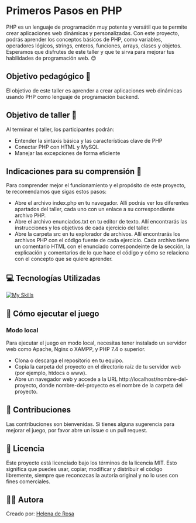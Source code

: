 # Primeros Pasos en PHP


PHP es un lenguaje de programación muy potente y versátil que te permite crear aplicaciones web dinámicas y personalizadas. Con este proyecto, podrás aprender los conceptos básicos de PHP, como variables, operadores lógicos, strings, enteros, funciones, arrays, clases y objetos. Esperamos que disfrutes de este taller y que te sirva para mejorar tus habilidades de programación web. 😊

## Objetivo pedagógico 🎯

El objetivo de este taller es aprender a crear aplicaciones web dinámicas usando PHP como lenguaje de programación backend.

## Objetivo de taller 🚀

Al terminar el taller, los participantes podrán:

- Entender la sintaxis básica y las características clave de PHP
- Conectar PHP con HTML y MySQL
- Manejar las excepciones de forma eficiente

## Indicaciones para su comprensión 🧠

Para comprender mejor el funcionamiento y el propósito de este proyecto, te recomendamos que sigas estos pasos:

- Abre el archivo index.php en tu navegador. Allí podrás ver los diferentes apartados del taller, cada uno con un enlace a su correspondiente archivo PHP.
- Abre el archivo enunciados.txt en tu editor de texto. Allí encontrarás las instrucciones y los objetivos de cada ejercicio del taller.
- Abre la carpeta src en tu explorador de archivos. Allí encontrarás los archivos PHP con el código fuente de cada ejercicio. Cada archivo tiene un comentario HTML con el enunciado correspondeinte de la sección, la explicación y comentarios de lo que hace el código y cómo se relaciona con el concepto que se quiere aprender.

## 💻 Tecnologías Utilizadas

[![My Skills](https://skillicons.dev/icons?i=php,html)](https://skillicons.dev)

## 🚀 Cómo ejecutar el juego

### Modo local

Para ejecutar el juego en modo local, necesitas tener instalado un servidor web como Apache, Nginx o XAMPP, y PHP 7.4 o superior.

- Clona o descarga el repositorio en tu equipo.
- Copia la carpeta del proyecto en el directorio raíz de tu servidor web (por ejemplo, htdocs o www).
- Abre un navegador web y accede a la URL http://localhost/nombre-del-proyecto, donde nombre-del-proyecto es el nombre de la carpeta del proyecto.

## 🤝 Contribuciones

Las contribuciones son bienvenidas. Si tienes alguna sugerencia para mejorar el juego, por favor abre un issue o un pull request.


## 📜 Licencia

Este proyecto está licenciado bajo los términos de la licencia MIT. Esto significa que puedes usar, copiar, modificar y distribuir el código libremente, siempre que reconozcas la autoría original y no lo uses con fines comerciales.

## 👩‍💻 Autora

Creado por: [Helena de Rosa](https://github.com/HelenaDR84)

